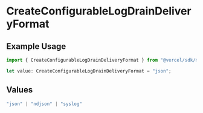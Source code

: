 # CreateConfigurableLogDrainDeliveryFormat

## Example Usage

```typescript
import { CreateConfigurableLogDrainDeliveryFormat } from "@vercel/sdk/models/createconfigurablelogdrainop.js";

let value: CreateConfigurableLogDrainDeliveryFormat = "json";
```

## Values

```typescript
"json" | "ndjson" | "syslog"
```